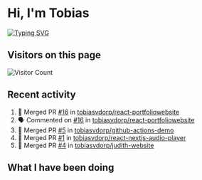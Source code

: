 # Hi, I'm Tobias

[![Typing SVG](https://readme-typing-svg.demolab.com?font=Fira+Code&pause=1000&width=435&lines=tobiasvdorp)](https://git.io/typing-svg)

## Visitors on this page

![Visitor Count](https://profile-counter.glitch.me/tobiasvdorp/count.svg)

## Recent activity

<!--START_SECTION:activity-->

1. 🎉 Merged PR [#16](https://github.com/tobiasvdorp/react-portfoliowebsite/pull/16) in [tobiasvdorp/react-portfoliowebsite](https://github.com/tobiasvdorp/react-portfoliowebsite)
2. 🗣 Commented on [#16](https://github.com/tobiasvdorp/react-portfoliowebsite/pull/16#issuecomment-2763343906) in [tobiasvdorp/react-portfoliowebsite](https://github.com/tobiasvdorp/react-portfoliowebsite)
3. 🎉 Merged PR [#5](https://github.com/tobiasvdorp/github-actions-demo/pull/5) in [tobiasvdorp/github-actions-demo](https://github.com/tobiasvdorp/github-actions-demo)
4. 🎉 Merged PR [#1](https://github.com/tobiasvdorp/react-nextjs-audio-player/pull/1) in [tobiasvdorp/react-nextjs-audio-player](https://github.com/tobiasvdorp/react-nextjs-audio-player)
5. 🎉 Merged PR [#4](https://github.com/tobiasvdorp/judith-website/pull/4) in [tobiasvdorp/judith-website](https://github.com/tobiasvdorp/judith-website)
<!--END_SECTION:activity-->

## What I have been doing

<!--START_SECTION:waka-->
<!--END_SECTION:waka-->

<!--
**tobiasvdorp/tobiasvdorp** is a ✨ _special_ ✨ repository because its `README.md` (this file) appears on your GitHub profile.
-->
